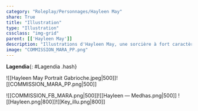 ```yaml
---
category: "Roleplay/Personnages/Hayleen May"
share: True
title: "Illustration"
type: "Illustration"
cssclass: "img-grid"
parent: [['Hayleen May']]
description: "Illustrations d'Hayleen May, une sorcière à fort caractère !"
image: "COMMISSION_MARA_PP.png"
---
```

**Lagendia**{: #Lagendia .hash}  

![[Hayleen May Portrait Gabrioche.jpeg|500]]![[COMMISSION_MARA_PP.png|500]]

![[COMMISSION_FB_MARA.png|500]]![[Hayleen — Medhas.png|500]]
![[Hayleen.png|800]]![[Key_illu.png|800]]